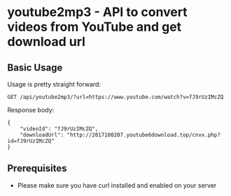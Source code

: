 # youtube2mp3 - API to convert videos from YouTube and get download url

## Basic Usage

Usage is pretty straight forward:

```
GET /api/youtube2mp3/?url=https://www.youtube.com/watch?v=fJ9rUzIMcZQ
```

Response body:

```
{
    "videoId": "fJ9rUzIMcZQ",
    "downloadUrl": "http://2017100207.youtube6download.top/cnvx.php?id=fJ9rUzIMcZQ"
}
```

## Prerequisites
- Please make sure you have curl installed and enabled on your server